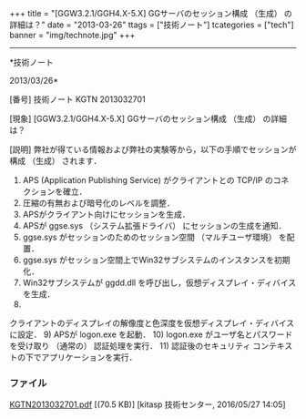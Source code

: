 ﻿+++
title = "[GGW3.2.1/GGH4.X-5.X] GGサーバのセッション構成 （生成） の詳細は？"
date = "2013-03-26"
ttags = ["技術ノート"]
tcategories = ["tech"]
banner = "img/technote.jpg"
+++

-----------------------------------------------------------------------------------------------------------------------------

*技術ノート

2013/03/26*


[番号]
技術ノート KGTN 2013032701

[現象]
[GGW3.2.1/GGH4.X-5.X] GGサーバのセッション構成 （生成） の詳細は？

[説明]
弊社が得ている情報および弊社の実験等から，以下の手順でセッションが構成
（生成） されます．

1) APS (Application Publishing Service) がクライアントとの TCP/IP
のコネクションを確立．
2) 圧縮の有無および暗号化のレベルを調整．
3) APSがクライアント向けにセッションを生成．
4) APSが ggse.sys （システム拡張ドライバ） にセッションの生成を通知．
5) ggse.sys がセッションのためのセッション空間 （マルチユーザ環境）
を配置．
6) ggse.sys
がセッション空間上でWin32サブシステムのインスタンスを初期化．
7) Win32サブシステムが ggdd.dll
を呼び出し，仮想ディスプレイ・ディバイスを生成．
8)
クライアントのディスプレイの解像度と色深度を仮想ディスプレイ・ディバイスに設定．
9) APSが logon.exe を起動．
10) logon.exe がユーザ名とパスワードを受け取り （通常の）
認証処理を実行．
11) 認証後のセキュリティ コンテキストの下でアプリケーションを実行．


### ファイル

 
 


[KGTN2013032701.pdf](http://techreport.kitasp.net/attachments/download/2568/KGTN2013032701.pdf)
 [(70.5 KB)] [kitasp 技術センター, 2016/05/27
14:05]


 


 


